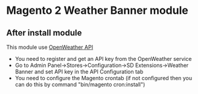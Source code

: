 Magento 2 Weather Banner module
================

After install module
----------
This module use [OpenWeather API](https://openweathermap.org/api)

- You need to register and get an API key from the OpenWeather service
- Go to Admin Panel->Stores->Configuration->SD Extensions->Weather Banner and set API key in the API Configuration tab
- You need to configure the Magento crontab (if not configured then you can do this by command "bin/magento cron:install") 
